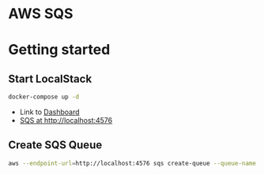# AWS SQS

# Getting started
## Start LocalStack
```bash
docker-compose up -d
```

* Link to [Dashboard](http://localhost:8080)
* [SQS at http://localhost:4576](http://localhost:4576)

## Create SQS Queue
```bash
aws --endpoint-url=http://localhost:4576 sqs create-queue --queue-name helloTopic
```

